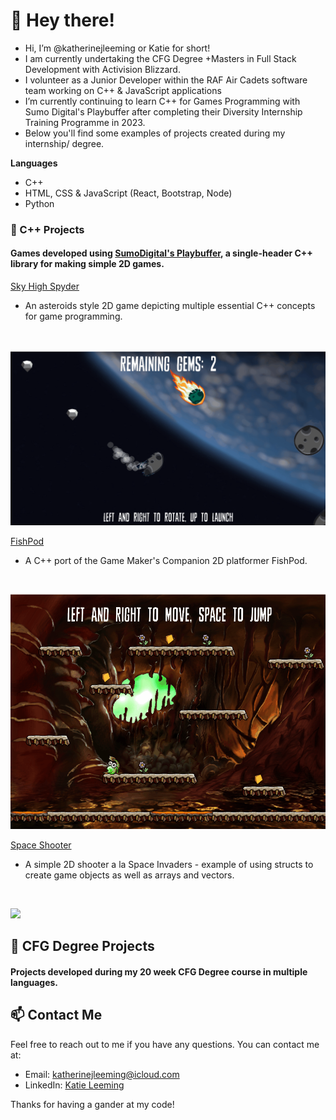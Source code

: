 # 👋 Hey there!
- Hi, I’m @katherinejleeming or Katie for short!
- I am currently undertaking the CFG Degree +Masters in Full Stack Development with Activision Blizzard.
- I volunteer as a Junior Developer within the RAF Air Cadets software team working on C++ & JavaScript applications
- I’m currently continuing to learn C++ for Games Programming with Sumo Digital's Playbuffer after completing their Diversity Internship Training Programme in 2023.
- Below you'll find some examples of projects created during my internship/ degree.

**Languages**
- C++
- HTML, CSS & JavaScript (React, Bootstrap, Node)
- Python

### 🌱 C++ Projects
#### Games developed using [SumoDigital's Playbuffer](https://github.com/sumo-digital-academy/playbuffer), a single-header C++ library for making simple 2D games.
[Sky High Spyder](https://github.com/katherinejleeming/sky-high-spyder)
- An asteroids style 2D game depicting multiple essential C++ concepts for game programming.
</br>

![](https://github.com/katherinejleeming/katherinejleeming/blob/main/skyhighspyder1.gif)

[FishPod](https://github.com/katherinejleeming/fishpod-platformer)
- A C++ port of the Game Maker's Companion 2D platformer FishPod.
</br>

![](https://github.com/katherinejleeming/katherinejleeming/blob/main/fishpodcomplete.gif)

[Space Shooter](https://github.com/katherinejleeming/SpaceShooter)
- A simple 2D shooter a la Space Invaders - example of using structs to create game objects as well as arrays and vectors.
</br>

![](https://github.com/katherinejleeming/katherinejleeming/blob/main/spaceshooternew.gif)

## 🌱 CFG Degree Projects
#### Projects developed during my 20 week CFG Degree course in multiple languages.

## 📫 Contact Me
Feel free to reach out to me if you have any questions. You can contact me at:

- Email: [katherinejleeming@icloud.com](katherinejleeming@icloud.com)
- LinkedIn: [Katie Leeming](https://www.linkedin.com/in/katie-leeming-764a44178/)

Thanks for having a gander at my code!

<!---
katherinejleeming/katherinejleeming is a ✨ special ✨ repository because its `README.md` (this file) appears on your GitHub profile.
You can click the Preview link to take a look at your changes.
--->
